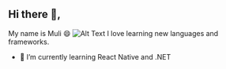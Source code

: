 ## Hi there  👋, 
My name is Muli 😄
![Alt Text](https://media.giphy.com/media/LHZyixOnHwDDy/giphy.gif)
I love learning new languages and frameworks. 
- 🔭 I’m currently learning React Native and .NET
